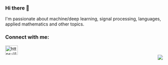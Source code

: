 ### Hi there 👋
I'm passionate about machine/deep learning, signal processing, languages, applied mathematics and other topics.

<h3 align="left">Connect with me:</h3>
<div align="left" width='50%'>
<a href="https://linkedin.com/in/lars-nippert" target="blank"><img align="center" src="https://raw.githubusercontent.com/rahuldkjain/github-profile-readme-generator/master/src/images/icons/Social/linked-in-alt.svg" alt="https://linkedin.com/in/lars-nippert" height="30" width="40" /></a>
</div>

<div align="right">
  <img align="center" src="https://github-readme-stats.vercel.app/api/top-langs?username=nipponjo&layout=compact&hide=jupyter%20notebook&theme=algolia&show_icons=true&langs_count=8" />  
</div>

<!--
**nipponjo/nipponjo** is a ✨ _special_ ✨ repository because its `README.md` (this file) appears on your GitHub profile.

Here are some ideas to get you started:

- 🔭 I’m currently working on ...
- 🌱 I’m currently learning ...
- 👯 I’m looking to collaborate on ...
- 🤔 I’m looking for help with ...
- 💬 Ask me about ...
- 📫 How to reach me: ...
- 😄 Pronouns: ...
- ⚡ Fun fact: ...
-->

